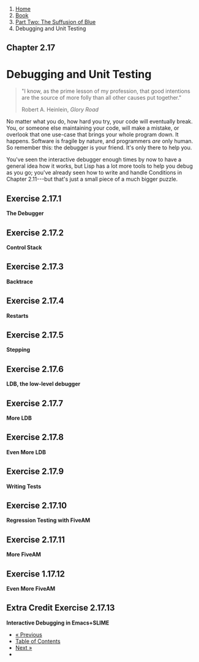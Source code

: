 <ol class="breadcrumb">
  <li><a href="/">Home</a></li>
  <li><a href="/book/">Book</a></li>
  <li><a href="/book/2-0-0-overview/">Part Two: The Suffusion of Blue</a></li>
  <li class="active">Debugging and Unit Testing</li>
</ol>

## Chapter 2.17

# Debugging and Unit Testing

> "I know, as the prime lesson of my profession, that good intentions are the source of more folly than all other causes put together."
> <footer>Robert A. Heinlein, <em>Glory Road</em></footer>

No matter what you do, how hard you try, your code will eventually break.  You, or someone else maintaining your code, will make a mistake, or overlook that one use-case that brings your whole program down.  It happens.  Software is fragile by nature, and programmers *are* only human.  So remember this: the debugger is your friend.  It's only there to help you.

You've seen the interactive debugger enough times by now to have a general idea how it works, but Lisp has a lot more tools to help you debug as you go; you've already seen how to write and handle Conditions in Chapter 2.11---but that's just a small piece of a much bigger puzzle.

## Exercise 2.17.1

**The Debugger**

## Exercise 2.17.2

**Control Stack**

## Exercise 2.17.3

**Backtrace**

## Exercise 2.17.4

**Restarts**

## Exercise 2.17.5

**Stepping**

## Exercise 2.17.6

**LDB, the low-level debugger**

## Exercise 2.17.7

**More LDB**

## Exercise 2.17.8

**Even More LDB**

## Exercise 2.17.9

**Writing Tests**

## Exercise 2.17.10

**Regression Testing with FiveAM**

## Exercise 2.17.11

**More FiveAM**

## Exercise 1.17.12

**Even More FiveAM**

## Extra Credit Exercise 2.17.13

**Interactive Debugging in Emacs+SLIME**

<ul class="pager">
  <li class="previous"><a href="/book/2-16-0-foreign-libs/">&laquo; Previous</a></li>
  <li><a href="/book/">Table of Contents</a></li>
  <li class="next"><a href="/book/2-18-0-ffi/">Next &raquo;</a><li>
</ul>

